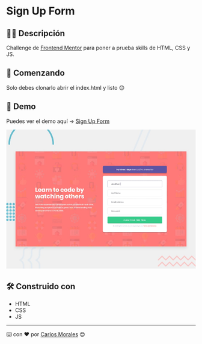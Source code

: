 # Sign Up Form

## ✍🏻 Descripción

Challenge de [Frontend Mentor](https://www.frontendmentor.io/) para poner a prueba skills de HTML, CSS y JS.

## 🚀 Comenzando

Solo debes clonarlo abrir el index.html y listo 😊

## 🎨 Demo

Puedes ver el demo aquí → [Sign Up Form](https://cjosue15.github.io/sign-up-form/)

![](./design/desktop-preview.jpg)

## 🛠️ Construido con

-   HTML
-   CSS
-   JS

---

⌨️ con ❤️ por [Carlos Morales](https://github.com/cjosue15) 😊
